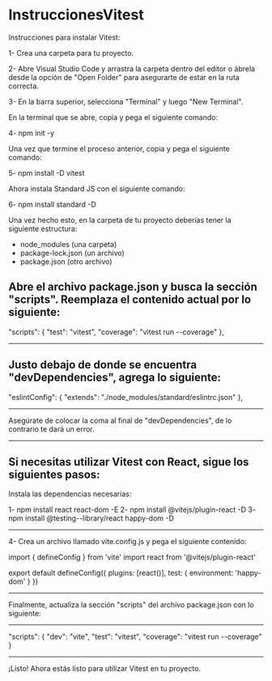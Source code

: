 # InstruccionesVitest

Instrucciones para instalar Vitest:

1- Crea una carpeta para tu proyecto.

2- Abre Visual Studio Code y arrastra la carpeta dentro del editor o ábrela desde la opción de "Open Folder" para asegurarte de estar en la ruta correcta.

3- En la barra superior, selecciona "Terminal" y luego "New Terminal".

En la terminal que se abre, copia y pega el siguiente comando:

4- npm init -y

Una vez que termine el proceso anterior, copia y pega el siguiente comando:

5- npm install -D vitest

Ahora instala Standard JS con el siguiente comando:

6- npm install standard -D

Una vez hecho esto, en la carpeta de tu proyecto deberías tener la siguiente estructura:

- node_modules (una carpeta)
- package-lock.json (un archivo)
- package.json (otro archivo)

Abre el archivo package.json y busca la sección "scripts". Reemplaza el contenido actual por lo siguiente:
--------------------

"scripts": {
  "test": "vitest",
  "coverage": "vitest run --coverage"
},

--------------------
Justo debajo de donde se encuentra "devDependencies", agrega lo siguiente:
---------------------

"eslintConfig": {
  "extends": "./node_modules/standard/eslintrc.json"
},

--------------------

Asegúrate de colocar la coma al final de "devDependencies", de lo contrario te dará un error.


--------------------
Si necesitas utilizar Vitest con React, sigue los siguientes pasos:
--------------------

Instala las dependencias necesarias:

1- npm install react react-dom -E
2- npm install @vitejs/plugin-react -D
3- npm install @testing--library/react happy-dom -D

-----------------------

4- Crea un archivo llamado vite.config.js y pega el siguiente contenido:

import { defineConfig } from 'vite'
import react from '@vitejs/plugin-react'

export default defineConfig({
  plugins: [react()],
  test: {
    environment: 'happy-dom'
  }
})

--------------------

Finalmente, actualiza la sección "scripts" del archivo package.json con lo siguiente:

--------------------

"scripts": {
  "dev": "vite",
  "test": "vitest",
  "coverage": "vitest run --coverage"
}

--------------------
¡Listo! Ahora estás listo para utilizar Vitest en tu proyecto.
